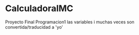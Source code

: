# CalculadoraIMC
Proyecto Final Programacion1
las variables i muchas veces son convertida/traducidad a 'yo'
